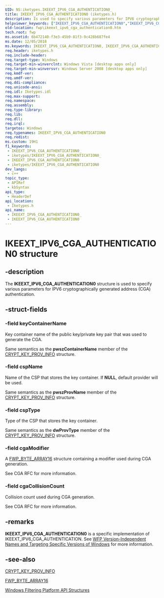```yaml
---
UID: NS:iketypes.IKEEXT_IPV6_CGA_AUTHENTICATION0_
title: IKEEXT_IPV6_CGA_AUTHENTICATION0 (iketypes.h)
description: Is used to specify various parameters for IPV6 cryptographically generated address (CGA) authentication.
helpviewer_keywords: ["IKEEXT_IPV6_CGA_AUTHENTICATION0","IKEEXT_IPV6_CGA_AUTHENTICATION0 structure [Filtering]","fwp.ikeext_ipv6_cga_authentication0","iketypes/IKEEXT_IPV6_CGA_AUTHENTICATION0"]
old-location: fwp\ikeext_ipv6_cga_authentication0.htm
tech.root: fwp
ms.assetid: 6b472140-f3e3-45b9-81f3-9c428b687fe4
ms.date: 12/05/2018
ms.keywords: IKEEXT_IPV6_CGA_AUTHENTICATION0, IKEEXT_IPV6_CGA_AUTHENTICATION0 structure [Filtering], fwp.ikeext_ipv6_cga_authentication0, iketypes/IKEEXT_IPV6_CGA_AUTHENTICATION0
req.header: iketypes.h
req.include-header: 
req.target-type: Windows
req.target-min-winverclnt: Windows Vista [desktop apps only]
req.target-min-winversvr: Windows Server 2008 [desktop apps only]
req.kmdf-ver: 
req.umdf-ver: 
req.ddi-compliance: 
req.unicode-ansi: 
req.idl: Iketypes.idl
req.max-support: 
req.namespace: 
req.assembly: 
req.type-library: 
req.lib: 
req.dll: 
req.irql: 
targetos: Windows
req.typenames: IKEEXT_IPV6_CGA_AUTHENTICATION0
req.redist: 
ms.custom: 19H1
f1_keywords:
 - IKEEXT_IPV6_CGA_AUTHENTICATION0_
 - iketypes/IKEEXT_IPV6_CGA_AUTHENTICATION0_
 - IKEEXT_IPV6_CGA_AUTHENTICATION0
 - iketypes/IKEEXT_IPV6_CGA_AUTHENTICATION0
dev_langs:
 - c++
topic_type:
 - APIRef
 - kbSyntax
api_type:
 - HeaderDef
api_location:
 - Iketypes.h
api_name:
 - IKEEXT_IPV6_CGA_AUTHENTICATION0_
 - IKEEXT_IPV6_CGA_AUTHENTICATION0
---
```


# IKEEXT_IPV6_CGA_AUTHENTICATION0 structure


## -description

The <b>IKEEXT_IPV6_CGA_AUTHENTICATION0</b> structure is used to specify various parameters for IPV6 cryptographically generated address (CGA) authentication.

## -struct-fields

### -field keyContainerName

Key container name of the public key/private key pair that was used to generate the CGA.

Same semantics as the <b>pwszContainerName</b> member of the <a href="/windows/desktop/api/wincrypt/ns-wincrypt-crypt_key_prov_info">CRYPT_KEY_PROV_INFO</a> structure.

### -field cspName

Name of the CSP that stores the key container. If <b>NULL</b>, default provider will be used.

Same semantics as the <b>pwszProvName</b> member of the <a href="/windows/desktop/api/wincrypt/ns-wincrypt-crypt_key_prov_info">CRYPT_KEY_PROV_INFO</a> structure.

### -field cspType

Type of the CSP that stores the key container.

Same semantics as the <b>dwProvType</b> member of the <a href="/windows/desktop/api/wincrypt/ns-wincrypt-crypt_key_prov_info">CRYPT_KEY_PROV_INFO</a> structure.

### -field cgaModifier

A [FWP_BYTE_ARRAY16](/windows/desktop/api/fwptypes/ns-fwptypes-fwp_byte_array16) structure containing a modifier used during CGA generation.

See CGA RFC for more information.

### -field cgaCollisionCount

Collision count used during CGA generation.

See CGA RFC for more information.

## -remarks

<b>IKEEXT_IPV6_CGA_AUTHENTICATION0</b> is a specific implementation of IKEEXT_IPV6_CGA_AUTHENTICATION. See <a href="/windows/desktop/FWP/wfp-version-independent-names-and-targeting-specific-versions-of-windows">WFP Version-Independent Names and Targeting Specific Versions of Windows</a>  for more information.

## -see-also

<a href="/windows/desktop/api/wincrypt/ns-wincrypt-crypt_key_prov_info">CRYPT_KEY_PROV_INFO</a>



[FWP_BYTE_ARRAY16](/windows/desktop/api/fwptypes/ns-fwptypes-fwp_byte_array16)



<a href="/windows/desktop/FWP/fwp-structs">Windows Filtering Platform  API Structures</a>

